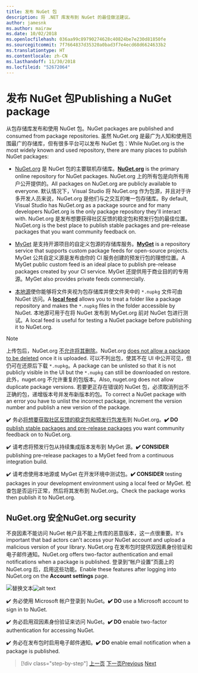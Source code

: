 ```yaml
---
title: 发布 NuGet 包
description: 将 .NET 库发布到 NuGet 的最佳做法建议。
author: jamesnk
ms.author: mairaw
ms.date: 10/02/2018
ms.openlocfilehash: 036aa99c89790274628c40824be7e230d81850fe
ms.sourcegitcommit: 7f7664837d35320a0bad3f7e4ecd68d6624633b2
ms.translationtype: HT
ms.contentlocale: zh-CN
ms.lasthandoff: 11/30/2018
ms.locfileid: "52672064"
---
```

# <a name="publishing-a-nuget-package"></a><span data-ttu-id="b0a5d-103">发布 NuGet 包</span><span class="sxs-lookup"><span data-stu-id="b0a5d-103">Publishing a NuGet package</span></span>

<span data-ttu-id="b0a5d-104">从包存储库发布和使用 NuGet 包。</span><span class="sxs-lookup"><span data-stu-id="b0a5d-104">NuGet packages are published and consumed from package repositories.</span></span> <span data-ttu-id="b0a5d-105">虽然 NuGet.org 是最广为人知和使用范围最广的存储库，但有很多平台可以发布 NuGet 包：</span><span class="sxs-lookup"><span data-stu-id="b0a5d-105">While NuGet.org is the most widely known and used repository, there are many places to publish NuGet packages:</span></span>

* <span data-ttu-id="b0a5d-106">[NuGet.org](https://www.nuget.org/) 是 NuGet 包的主要联机存储库。</span><span class="sxs-lookup"><span data-stu-id="b0a5d-106">**[NuGet.org](https://www.nuget.org/)** is the primary online repository for NuGet packages.</span></span> <span data-ttu-id="b0a5d-107">NuGet.org 上的所有包是向所有用户公开提供的。</span><span class="sxs-lookup"><span data-stu-id="b0a5d-107">All packages on NuGet.org are publicly available to everyone.</span></span> <span data-ttu-id="b0a5d-108">默认情况下，Visual Studio 将 NuGet.org 作为包源，并且对于许多开发人员来说，NuGet.org 是他们与之交互的唯一包存储库。</span><span class="sxs-lookup"><span data-stu-id="b0a5d-108">By default, Visual Studio has NuGet.org as a package source and for many developers NuGet.org is the only package repository they'll interact with.</span></span> <span data-ttu-id="b0a5d-109">NuGet.org 是发布想要获得社区反馈的稳定包和预发行包的最佳位置。</span><span class="sxs-lookup"><span data-stu-id="b0a5d-109">NuGet.org is the best place to publish stable packages and pre-release packages that you want community feedback on.</span></span>

* <span data-ttu-id="b0a5d-110">[MyGet](https://myget.org/) 是支持开源项目的自定义包源的存储库服务。</span><span class="sxs-lookup"><span data-stu-id="b0a5d-110">**[MyGet](https://myget.org/)** is a repository service that supports custom package feeds for open-source projects.</span></span> <span data-ttu-id="b0a5d-111">MyGet 公共自定义源是发布由你的 CI 服务创建的预发行包的理想位置。</span><span class="sxs-lookup"><span data-stu-id="b0a5d-111">A MyGet public custom feed is an ideal place to publish pre-release packages created by your CI service.</span></span> <span data-ttu-id="b0a5d-112">MyGet 还提供用于商业目的的专用源。</span><span class="sxs-lookup"><span data-stu-id="b0a5d-112">MyGet also provides private feeds commercially.</span></span>

* <span data-ttu-id="b0a5d-113">[本地源](/nuget/hosting-packages/local-feeds)使你能够将文件夹视为包存储库并使文件夹中的 `*.nupkg` 文件可由 NuGet 访问。</span><span class="sxs-lookup"><span data-stu-id="b0a5d-113">A **[local feed](/nuget/hosting-packages/local-feeds)** allows you to treat a folder like a package repository and makes the `*.nupkg` files in the folder accessible by NuGet.</span></span> <span data-ttu-id="b0a5d-114">本地源可用于在将 NuGet 发布到 MyGet.org 前对 NuGet 包进行测试。</span><span class="sxs-lookup"><span data-stu-id="b0a5d-114">A local feed is useful for testing a NuGet package before publishing it to NuGet.org.</span></span>

> [!NOTE]
> <span data-ttu-id="b0a5d-115">上传包后，NuGet.org [不允许将其删除](/nuget/policies/deleting-packages)。</span><span class="sxs-lookup"><span data-stu-id="b0a5d-115">NuGet.org [does not allow a package to be deleted](/nuget/policies/deleting-packages) once it is uploaded.</span></span> <span data-ttu-id="b0a5d-116">可以不列出包，使其不在 UI 中公开可见，但仍可在还原后下载 `*.nupkg`。</span><span class="sxs-lookup"><span data-stu-id="b0a5d-116">A package can be unlisted so that it is not publicly visible in the UI but the `*.nupkg` can still be downloaded on restore.</span></span> <span data-ttu-id="b0a5d-117">此外，nuget.org 不允许重复的包版本。</span><span class="sxs-lookup"><span data-stu-id="b0a5d-117">Also, nuget.org does not allow duplicate package versions.</span></span> <span data-ttu-id="b0a5d-118">若要更正存在错误的 NuGet 包，必须取消列出不正确的包，递增版本号并发布新版本的包。</span><span class="sxs-lookup"><span data-stu-id="b0a5d-118">To correct a NuGet package with an error you have to unlist the incorrect package, increment the version number and publish a new version of the package.</span></span>

<span data-ttu-id="b0a5d-119">✔️ 务必[将想要获取社区反馈的稳定包和预发行包发布](/nuget/create-packages/publish-a-package)到 NuGet.org。</span><span class="sxs-lookup"><span data-stu-id="b0a5d-119">**✔️ DO** [publish stable packages and pre-release packages](/nuget/create-packages/publish-a-package) you want community feedback on to NuGet.org.</span></span>

<span data-ttu-id="b0a5d-120">✔️ 请考虑将预发行包从持续集成版本发布到 MyGet 源。</span><span class="sxs-lookup"><span data-stu-id="b0a5d-120">**✔️ CONSIDER** publishing pre-release packages to a MyGet feed from a continuous integration build.</span></span>

<span data-ttu-id="b0a5d-121">✔️ 请考虑使用本地源或 MyGet 在开发环境中测试包。</span><span class="sxs-lookup"><span data-stu-id="b0a5d-121">**✔️ CONSIDER** testing packages in your development environment using a local feed or MyGet.</span></span> <span data-ttu-id="b0a5d-122">检查包是否运行正常，然后将其发布到 NuGet.org。</span><span class="sxs-lookup"><span data-stu-id="b0a5d-122">Check the package works then publish it to NuGet.org.</span></span>

## <a name="nugetorg-security"></a><span data-ttu-id="b0a5d-123">NuGet.org 安全</span><span class="sxs-lookup"><span data-stu-id="b0a5d-123">NuGet.org security</span></span>

<span data-ttu-id="b0a5d-124">不良因素不能访问 NuGet 帐户且不能上传库的恶意版本，这一点很重要。</span><span class="sxs-lookup"><span data-stu-id="b0a5d-124">It's important that bad actors can't access your NuGet account and upload a malicious version of your library.</span></span> <span data-ttu-id="b0a5d-125">NuGet.org 在发布包时提供双因素身份验证和电子邮件通知。</span><span class="sxs-lookup"><span data-stu-id="b0a5d-125">NuGet.org offers two-factor authentication and email notifications when a package is published.</span></span> <span data-ttu-id="b0a5d-126">登录到“帐户设置”页面上的 NuGet.org 后，启用这些功能。</span><span class="sxs-lookup"><span data-stu-id="b0a5d-126">Enable these features after logging into NuGet.org on the **Account settings** page.</span></span>

<span data-ttu-id="b0a5d-127">![替换文本](./media/publish-nuget-package/nuget-2fa.png "NuGet 帐户安全")</span><span class="sxs-lookup"><span data-stu-id="b0a5d-127">![alt text](./media/publish-nuget-package/nuget-2fa.png "NuGet Account Security")</span></span>

<span data-ttu-id="b0a5d-128">✔️ 务必使用 Microsoft 帐户登录到 NuGet。</span><span class="sxs-lookup"><span data-stu-id="b0a5d-128">**✔️ DO** use a Microsoft account to sign in to NuGet.</span></span>

<span data-ttu-id="b0a5d-129">✔️ 务必启用双因素身份验证来访问 NuGet。</span><span class="sxs-lookup"><span data-stu-id="b0a5d-129">**✔️ DO** enable two-factor authentication for accessing NuGet.</span></span>

<span data-ttu-id="b0a5d-130">✔️ 务必在发布包时启用电子邮件通知。</span><span class="sxs-lookup"><span data-stu-id="b0a5d-130">**✔️ DO** enable email notification when a package is published.</span></span>

>[!div class="step-by-step"]
><span data-ttu-id="b0a5d-131">[上一页](sourcelink.md)
>[下一页](versioning.md)</span><span class="sxs-lookup"><span data-stu-id="b0a5d-131">[Previous](sourcelink.md)
[Next](versioning.md)</span></span>